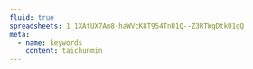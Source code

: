 ```yaml
---
fluid: true
spreadsheets: 1_1XAtUX7Am8-haWVcK8T954TnU1Q--Z3RTWgDtkU1gQ
meta:
  - name: keywords
    content: taichunmin
---
```

<Experiences />
